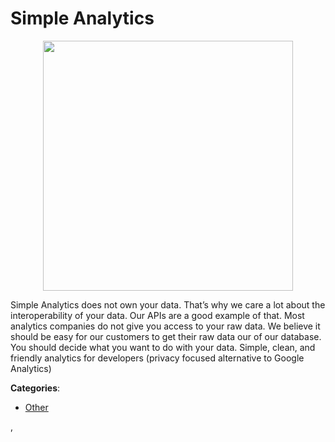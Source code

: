 # Simple Analytics
<p align="center">
    <img width="400" src="https://raw.githubusercontent.com/apis-list/apis-list/apis/simple-analytics/logo_256x256.png" />
</p>

Simple Analytics does not own your data. That’s why we care a lot about the interoperability of your data. Our APIs are a good example of that.  Most analytics companies do not give you access to your raw data. We believe it should be easy for our customers to get their raw data our of our database. You should decide what you want to do with your data. Simple, clean, and friendly analytics for developers (privacy focused alternative to Google Analytics)



**Categories**:

- [Other](https://github.com/apis-list/apis-list#other)



,


